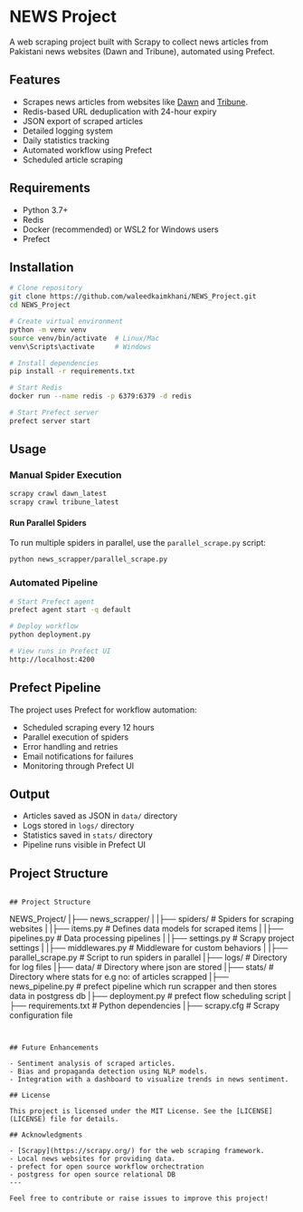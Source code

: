 # NEWS Project

A web scraping project built with Scrapy to collect news articles from Pakistani news websites (Dawn and Tribune), automated using Prefect.

## Features

- Scrapes news articles from websites like [Dawn](https://www.dawn.com) and [Tribune](https://www.tribune.com).
- Redis-based URL deduplication with 24-hour expiry
- JSON export of scraped articles
- Detailed logging system
- Daily statistics tracking
- Automated workflow using Prefect
- Scheduled article scraping

## Requirements

- Python 3.7+
- Redis
- Docker (recommended) or WSL2 for Windows users
- Prefect

## Installation

```bash
# Clone repository
git clone https://github.com/waleedkaimkhani/NEWS_Project.git
cd NEWS_Project

# Create virtual environment
python -m venv venv
source venv/bin/activate  # Linux/Mac
venv\Scripts\activate     # Windows

# Install dependencies
pip install -r requirements.txt

# Start Redis
docker run --name redis -p 6379:6379 -d redis

# Start Prefect server
prefect server start
```

## Usage

### Manual Spider Execution
```bash
scrapy crawl dawn_latest
scrapy crawl tribune_latest
```


#### Run Parallel Spiders

To run multiple spiders in parallel, use the `parallel_scrape.py` script:

```bash
python news_scrapper/parallel_scrape.py
```

### Automated Pipeline
```bash
# Start Prefect agent
prefect agent start -q default

# Deploy workflow
python deployment.py

# View runs in Prefect UI
http://localhost:4200
```

## Prefect Pipeline

The project uses Prefect for workflow automation:
- Scheduled scraping every 12 hours
- Parallel execution of spiders
- Error handling and retries
- Email notifications for failures
- Monitoring through Prefect UI

## Output

- Articles saved as JSON in `data/` directory
- Logs stored in `logs/` directory
- Statistics saved in `stats/` directory
- Pipeline runs visible in Prefect UI

## Project Structure

```

## Project Structure

```
NEWS_Project/
|├── news_scrapper/
|   |├── spiders/             # Spiders for scraping websites
|   |├── items.py            # Defines data models for scraped items
|   |├── pipelines.py        # Data processing pipelines
|   |├── settings.py         # Scrapy project settings
|   |├── middlewares.py      # Middleware for custom behaviors
|   |├── parallel_scrape.py  # Script to run spiders in parallel
|├── logs/                   # Directory for log files
|├── data/                   # Directory where json are stored
|├── stats/                  # Directory where stats for e.g no: of articles scrapped
|├── news_pipeline.py        # prefect pipeline which run scrapper and then stores data in postgress db
|├── deployment.py           # prefect flow scheduling script 
|├── requirements.txt        # Python dependencies
|├── scrapy.cfg              # Scrapy configuration file
```


## Future Enhancements

- Sentiment analysis of scraped articles.
- Bias and propaganda detection using NLP models.
- Integration with a dashboard to visualize trends in news sentiment.

## License

This project is licensed under the MIT License. See the [LICENSE](LICENSE) file for details.

## Acknowledgments

- [Scrapy](https://scrapy.org/) for the web scraping framework.
- Local news websites for providing data.
- prefect for open source workflow orchectration
- postgress for open source relational DB
---

Feel free to contribute or raise issues to improve this project!

